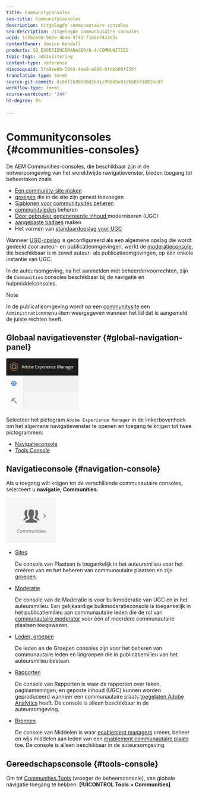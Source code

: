 ```yaml
---
title: Communityconsoles
seo-title: Communityconsoles
description: Uitgelegde communautaire consoles
seo-description: Uitgelegde communautaire consoles
uuid: 1c5b2600-9059-4b44-9741-f1b627423d3c
contentOwner: Janice Kendall
products: SG_EXPERIENCEMANAGER/6.4/COMMUNITIES
topic-tags: administering
content-type: reference
discoiquuid: 5fa9ee8b-5893-4ae9-a986-bfdbb00f355f
translation-type: tm+mt
source-git-commit: 8c66f2b0053882bd1c998d8e01dbb0573881bc87
workflow-type: tm+mt
source-wordcount: '344'
ht-degree: 0%

---
```



# Communityconsoles {#communities-consoles}

De AEM Communities-consoles, die beschikbaar zijn in de ontwerpomgeving van het wereldwijde navigatievenster, bieden toegang tot beheertaken zoals

* [Een community-site maken](sites-console.md)
* [groepen](groups.md) die in de site zijn genest toevoegen
* [Sjablonen voor communitysites beheren](sites.md)
* [communityleden](members.md) beheren
* [Door gebruiker gegenereerde inhoud ](moderate-ugc.md) moderniseren (UGC)
* [aangepaste badges](badges.md) maken
* Het vormen van [standaardopslag voor UGC](srp-config.md)

Wanneer [UGC-opslag](working-with-srp.md) is geconfigureerd als een algemene opslag die wordt gedeeld door auteur- en publicatieomgevingen, werkt de [moderatieconsole](moderation.md), die beschikbaar is in zowel auteur- als publicatieomgevingen, op één enkele instantie van UGC.

In de auteursomgeving, na het aanmelden met beheerdervoorrechten, zijn de `Communities` consoles beschikbaar bij de navigatie en hulpmiddelconsoles.

>[!NOTE]
>
>In de publicatieomgeving wordt op een [communitysite](sites-console.md) een `Administration`menu-item weergegeven wanneer het lid dat is aangemeld de juiste rechten heeft.

## Globaal navigatievenster {#global-navigation-panel}

![chlimage_1-91](assets/chlimage_1-91.png)

Selecteer het pictogram `Adobe Experience Manager` in de linkerbovenhoek om het algemene navigatievenster te openen en toegang te krijgen tot twee pictogrammen:

* [Navigatieconsole](#navigation-console)
* [Tools Console](tools.md)

## Navigatieconsole {#navigation-console}

Als u toegang wilt krijgen tot de verschillende communautaire consoles, selecteert u **navigatie, Communities**.

![chlimage_1-92](assets/chlimage_1-92.png)

* [Sites](sites-console.md)

   De console van Plaatsen is toegankelijk in het auteursmilieu voor het creëren van en het beheren van communautaire plaatsen en zijn [groepen](groups.md).

* [Moderatie](moderation.md)

   De console van de Moderatie is voor bulkmoderatie van UGC en in het auteursmilieu. Een gelijkaardige bulkmoderatieconsole is toegankelijk in het publicatiemilieu aan communautaire leden die de rol van [communautaire moderator](users.md#publishenvironmentusersandgroups) voor één of meerdere communautaire plaatsen toegewezen.

* [Leden, groepen](members.md)

   De leden en de Groepen consoles zijn voor het beheren van communautaire leden en lidgroepen die in publicatiemilieu van het auteursmilieu bestaan.

* [Rapporten](reports.md)

   De console van Rapporten is waar de rapporten over taken, paginameningen, en geposte inhoud (UGC) kunnen worden geproduceerd wanneer een communautaire plaats [toegelaten Adobe Analytics](sites-console.md#analytics) heeft. De console is alleen beschikbaar in de auteursomgeving.

* [Bronnen](resources.md)

   De console van Middelen is waar [enablement managers](enablement.md#communitymanagers) creeer, beheer en wijs middelen aan leden van een [enablement communautaire plaats](overview.md#enablement-community) toe. De console is alleen beschikbaar in de auteursomgeving.

## Gereedschapsconsole {#tools-console}

Om tot [Communities Tools](tools.md) (vroeger de beheersconsole), van globale navigatie toegang te hebben: **[!UICONTROL Tools > Communities]**
